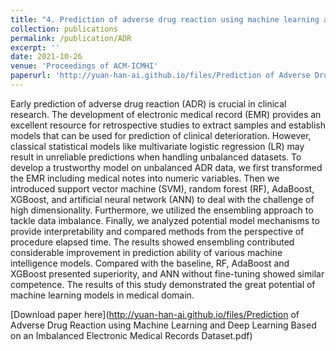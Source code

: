 ```yaml
---
title: "4. Prediction of adverse drug reaction using machine learning and deep learning based on an imbalanced electronic medical records dataset"
collection: publications
permalink: /publication/ADR
excerpt: ''
date: 2021-10-26
venue: 'Proceedings of ACM-ICMHI'
paperurl: 'http://yuan-han-ai.github.io/files/Prediction of Adverse Drug Reaction using Machine Learning and Deep Learning Based on an Imbalanced Electronic Medical Records Dataset.pdf'
---
```

Early prediction of adverse drug reaction (ADR) is crucial in clinical research. The development of electronic medical record (EMR) provides an excellent resource for retrospective studies to extract samples and establish models that can be used for prediction of clinical deterioration. However, classical statistical models like multivariate logistic regression (LR) may result in unreliable predictions when handling unbalanced datasets. To develop a trustworthy model on unbalanced ADR data, we first transformed the EMR including medical notes into numeric variables. Then we introduced support vector machine (SVM), random forest (RF), AdaBoost, XGBoost, and artificial neural network (ANN) to deal with the challenge of high dimensionality. Furthermore, we utilized the ensembling approach to tackle data imbalance. Finally, we analyzed potential model mechanisms to provide interpretability and compared methods from the perspective of procedure elapsed time. The results showed ensembling contributed considerable improvement in prediction ability of various machine intelligence models. Compared with the baseline, RF, AdaBoost and XGBoost presented superiority, and ANN without fine-tuning showed similar competence. The results of this study demonstrated the great potential of machine learning models in medical domain.

[Download paper here](http://yuan-han-ai.github.io/files/Prediction of Adverse Drug Reaction using Machine Learning and Deep Learning Based on an Imbalanced Electronic Medical Records Dataset.pdf)